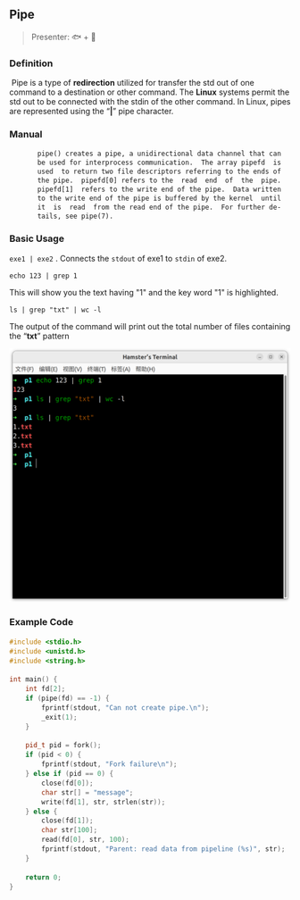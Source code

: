 ## Pipe

> Presenter: :fish: + :hamster:

### Definition

​	Pipe is a type of **redirection** utilized for transfer the std out of one command to a destination or other command. The **Linux** systems permit the std out to be connected with the stdin of the other command. In Linux, pipes are represented using the “**|**” pipe character.

### Manual

```
       pipe() creates a pipe, a unidirectional data channel that can
       be used for interprocess communication.  The array pipefd  is
       used  to return two file descriptors referring to the ends of
       the pipe.  pipefd[0] refers to the  read  end  of  the  pipe.
       pipefd[1]  refers to the write end of the pipe.  Data written
       to the write end of the pipe is buffered by the kernel  until
       it  is  read  from the read end of the pipe.  For further de‐
       tails, see pipe(7).
```

### Basic Usage

`exe1 | exe2` . Connects the `stdout` of exe1 to `stdin` of exe2.

```
echo 123 | grep 1
```

This will show you the text having "1" and the key word "1" is highlighted.

```
ls | grep "txt" | wc -l
```

The output of the command will print out the total number of files containing the “**txt**” pattern

![](screen.png)

### Example Code

```C++
#include <stdio.h>
#include <unistd.h>
#include <string.h>

int main() {
	int fd[2];
	if (pipe(fd) == -1) {
		fprintf(stdout, "Can not create pipe.\n");
		_exit(1);
	}

	pid_t pid = fork();
	if (pid < 0) {
		fprintf(stdout, "Fork failure\n");
	} else if (pid == 0) {  
		close(fd[0]);  
		char str[] = "message";  
		write(fd[1], str, strlen(str));
	} else {   
		close(fd[1]);
		char str[100];
		read(fd[0], str, 100);
		fprintf(stdout, "Parent: read data from pipeline (%s)", str);
	}

    return 0;
}

```

